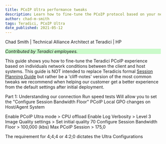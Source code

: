```yaml
---
title: PCoIP Ultra performance tweaks
description: Learn how to fine-tune the PCoIP protocol based on your network conditions.
author: chad-m-smith
tags: Teradici, PCoIP Ultra
date_published: 2021-05-12
---
```


Chad Smith | Technical Alliance Architect at Teradici | HP

<p style="background-color:#CAFACA;"><i>Contributed by Teradici employees.</i></p>

This guide shows you how to fine-tune the Teradici PCoIP experience based on individuals network conditions between the client and host systems. This guide is NOT intended to replace Teradicis formal [Session Planning Guide](https://www.teradici.com/web-help/pcoip_session_planning/current/tuning_session_variables/pcoip_session_variables/) but rather be a 'cliff-notes' version of the most common tweaks we recommend when helping our customer get a better experience from the default settings after initial deployment. 

Part 1: Understanding our connection
Run speed tests
Will allow you to set the "Configure Session Bandwidth Floor"
PCoIP Local GPO changes on Host/Agent System



Enable PCoIP Ultra mode > CPU offload
Enable Log Verbosity > Level 3
Image Quality settings > Set initial quality 70
Configure Session Bandwidth Floor > 100,000 (kbs)
Max PCoIP Session > 175,0


The requirement for 4;4;4 or 4:2;0 dictates the Ultra Configurations
